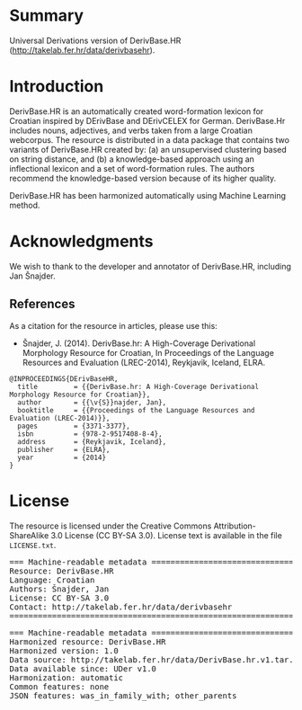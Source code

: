 # Summary

Universal Derivations version of DerivBase.HR (http://takelab.fer.hr/data/derivbasehr).


# Introduction

DerivBase.HR is an automatically created word-formation lexicon for Croatian inspired by DErivBase and DErivCELEX for German. DerivBase.Hr includes nouns, adjectives, and verbs taken from a large Croatian webcorpus. The resource is distributed in a data package that contains two variants of DerivBase.HR created by: (a) an unsupervised clustering based on string distance, and (b) a knowledge-based approach using an inflectional lexicon and a set of word-formation rules. The authors recommend the knowledge-based version because of its higher quality.

DerivBase.HR has been harmonized automatically using Machine Learning method.


# Acknowledgments

We wish to thank to the developer and annotator of DerivBase.HR, including Jan Šnajder.


## References

As a citation for the resource in articles, please use this:

* Šnajder, J. (2014). DerivBase.hr: A High-Coverage Derivational Morphology Resource for Croatian, In Proceedings of the Language Resources and Evaluation (LREC-2014), Reykjavik, Iceland, ELRA.

```
@INPROCEEDINGS{DErivBaseHR,
  title         = {{DerivBase.hr: A High-Coverage Derivational Morphology Resource for Croatian}},
  author        = {{\v{S}}najder, Jan},
  booktitle     = {{Proceedings of the Language Resources and Evaluation (LREC-2014)}},
  pages         = {3371-3377},
  isbn          = {978-2-9517408-8-4},
  address       = {Reykjavik, Iceland},
  publisher     = {ELRA},
  year          = {2014}
}
```


# License

The resource is licensed under the Creative Commons Attribution-ShareAlike 3.0 License (CC BY-SA 3.0).
License text is available in the file `LICENSE.txt`.


<pre>
=== Machine-readable metadata =================================================
Resource: DerivBase.HR
Language: Croatian
Authors: Šnajder, Jan
License: CC BY-SA 3.0
Contact: http://takelab.fer.hr/data/derivbasehr
===============================================================================
</pre>

<pre>
=== Machine-readable metadata =================================================
Harmonized resource: DerivBase.HR
Harmonized version: 1.0
Data source: http://takelab.fer.hr/data/DerivBase.hr.v1.tar.gz
Data available since: UDer v1.0
Harmonization: automatic
Common features: none
JSON features: was_in_family_with; other_parents
